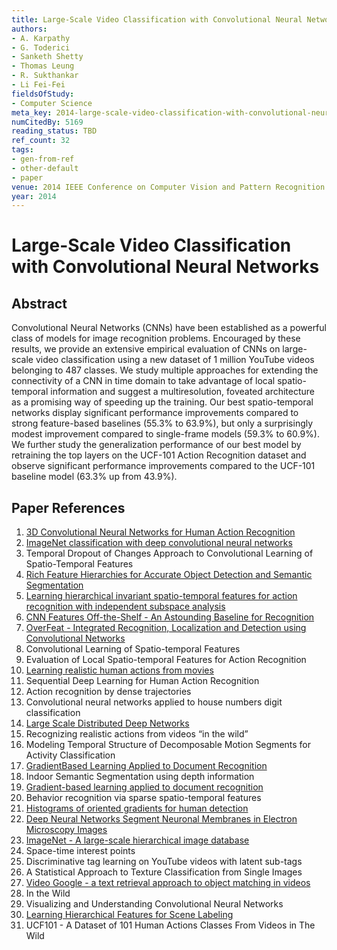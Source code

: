 ```yaml
---
title: Large-Scale Video Classification with Convolutional Neural Networks
authors:
- A. Karpathy
- G. Toderici
- Sanketh Shetty
- Thomas Leung
- R. Sukthankar
- Li Fei-Fei
fieldsOfStudy:
- Computer Science
meta_key: 2014-large-scale-video-classification-with-convolutional-neural-networks
numCitedBy: 5169
reading_status: TBD
ref_count: 32
tags:
- gen-from-ref
- other-default
- paper
venue: 2014 IEEE Conference on Computer Vision and Pattern Recognition
year: 2014
---
```


# Large-Scale Video Classification with Convolutional Neural Networks

## Abstract

Convolutional Neural Networks (CNNs) have been established as a powerful class of models for image recognition problems. Encouraged by these results, we provide an extensive empirical evaluation of CNNs on large-scale video classification using a new dataset of 1 million YouTube videos belonging to 487 classes. We study multiple approaches for extending the connectivity of a CNN in time domain to take advantage of local spatio-temporal information and suggest a multiresolution, foveated architecture as a promising way of speeding up the training. Our best spatio-temporal networks display significant performance improvements compared to strong feature-based baselines (55.3% to 63.9%), but only a surprisingly modest improvement compared to single-frame models (59.3% to 60.9%). We further study the generalization performance of our best model by retraining the top layers on the UCF-101 Action Recognition dataset and observe significant performance improvements compared to the UCF-101 baseline model (63.3% up from 43.9%).

## Paper References

1. [3D Convolutional Neural Networks for Human Action Recognition](2013-3d-convolutional-neural-networks-for-human-action-recognition)
2. [ImageNet classification with deep convolutional neural networks](2012-imagenet-classification-with-deep-convolutional-neural-networks)
3. Temporal Dropout of Changes Approach to Convolutional Learning of Spatio-Temporal Features
4. [Rich Feature Hierarchies for Accurate Object Detection and Semantic Segmentation](2014-rich-feature-hierarchies-for-accurate-object-detection-and-semantic-segmentation)
5. [Learning hierarchical invariant spatio-temporal features for action recognition with independent subspace analysis](2011-learning-hierarchical-invariant-spatio-temporal-features-for-action-recognition-with-independent-subspace-analysis)
6. [CNN Features Off-the-Shelf - An Astounding Baseline for Recognition](2014-cnn-features-off-the-shelf-an-astounding-baseline-for-recognition)
7. [OverFeat - Integrated Recognition, Localization and Detection using Convolutional Networks](2014-overfeat-integrated-recognition-localization-and-detection-using-convolutional-networks)
8. Convolutional Learning of Spatio-temporal Features
9. Evaluation of Local Spatio-temporal Features for Action Recognition
10. [Learning realistic human actions from movies](2008-learning-realistic-human-actions-from-movies)
11. Sequential Deep Learning for Human Action Recognition
12. Action recognition by dense trajectories
13. Convolutional neural networks applied to house numbers digit classification
14. [Large Scale Distributed Deep Networks](2012-large-scale-distributed-deep-networks)
15. Recognizing realistic actions from videos “in the wild”
16. Modeling Temporal Structure of Decomposable Motion Segments for Activity Classification
17. [GradientBased Learning Applied to Document Recognition](2001-gradientbased-learning-applied-to-document-recognition)
18. Indoor Semantic Segmentation using depth information
19. [Gradient-based learning applied to document recognition](1998-lenet5.md)
20. Behavior recognition via sparse spatio-temporal features
21. [Histograms of oriented gradients for human detection](2005-histograms-of-oriented-gradients-for-human-detection)
22. [Deep Neural Networks Segment Neuronal Membranes in Electron Microscopy Images](2012-deep-neural-networks-segment-neuronal-membranes-in-electron-microscopy-images)
23. [ImageNet - A large-scale hierarchical image database](2009-imagenet-a-large-scale-hierarchical-image-database)
24. Space-time interest points
25. Discriminative tag learning on YouTube videos with latent sub-tags
26. A Statistical Approach to Texture Classification from Single Images
27. [Video Google - a text retrieval approach to object matching in videos](2003-video-google-a-text-retrieval-approach-to-object-matching-in-videos)
28. In the Wild
29. Visualizing and Understanding Convolutional Neural Networks
30. [Learning Hierarchical Features for Scene Labeling](2013-learning-hierarchical-features-for-scene-labeling)
31. UCF101 - A Dataset of 101 Human Actions Classes From Videos in The Wild
